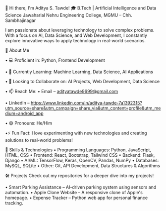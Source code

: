 👋 Hi there, I'm Aditya S. Tawde!
🎓 B.Tech | Artificial Intelligence and Data Science
Jawaharlal Nehru Engineering College, MGMU – Chh. Sambhajinagar

I am passionate about leveraging technology to solve complex problems. With a focus on AI, Data Science, and Web Development, I constantly explore innovative ways to apply technology in real-world scenarios.

🚀 About Me

• 💻 Proficient in: Python, Frontend Development

• 🌱 Currently Learning: Machine Learning, Data Science, AI Applications

• 🤝 Looking to Collaborate on: AI Projects, Web Development, Data Science

• 📫 Reach Me:
• Email – adityatawde9699@gmail.com

• LinkedIn – https://www.linkedin.com/in/aditya-tawde-7a1392315?utm_source=share&utm_campaign=share_via&utm_content=profile&utm_medium=android_app 

• 😄 Pronouns: He/Him

•⚡ Fun Fact: I love experimenting with new technologies and creating solutions to real-world problems!

🔧 Skills & Technologies
• Programming Languages: Python, JavaScript, HTML, CSS
• Frontend: React, Bootstrap, Tailwind CSS
• Backend: Flask, Django
• AI/ML: TensorFlow, Keras, OpenCV, Pandas, NumPy
• Databases: MySQL, SQLite
• Other: Git, API Development, Data Structures & Algorithms

🛠️ Projects
Check out my repositories for a deeper dive into my projects!

 • Smart Parking Assistance – AI-driven parking system using sensors and automation.
 • Apple Clone Website – A responsive clone of Apple's homepage.
 • Expense Tracker – Python web app for personal finance tracking.

<!--- adityatawde9699/adityatawde9699 is a ✨ special ✨ repository because its `README.md` (this file) appears on your GitHub profile. You can click the Preview link to take a look at your changes. --->

